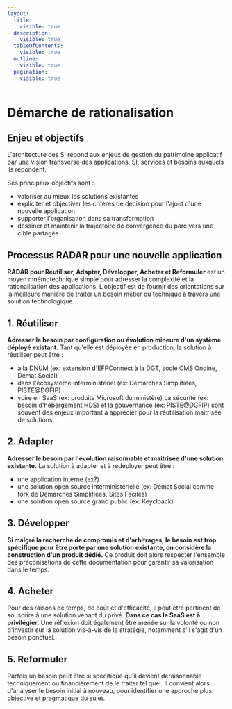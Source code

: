 ```yaml
---
layout:
  title:
    visible: true
  description:
    visible: true
  tableOfContents:
    visible: true
  outline:
    visible: true
  pagination:
    visible: true
---
```


# Démarche de rationalisation

## Enjeu et objectifs

L'architecture des SI répond aux enjeux de gestion du patrimoine applicatif par une vision transverse des applications, SI, services et besoins auxquels ils répondent.

Ses principaux objectifs sont :

* valoriser au mieux les solutions existantes
* expliciter et objectiver les critères de décision pour l'ajout d'une nouvelle application
* supporter l'organisation dans sa transformation
* dessiner et maintenir la trajectoire de convergence du parc vers une cible partagée

## Processus RADAR pour une nouvelle application

**RADAR pour Réutiliser, Adapter, Développer, Acheter et Reformuler** est un moyen mnémotechnique simple pour adresser la complexité et la rationalisation des applications. L'objectif est de fournir des orientations sur la meilleure manière de traiter un besoin métier ou technique à travers une solution technologique.

## 1. Réutiliser

**Adresser le besoin par configuration ou évolution mineure d'un système déployé existant.** Tant qu'elle est déployée en production, la solution à réutiliser peut être :

* à la DNUM (ex: extension d'EFPConnect à la DGT, socle CMS Ondine, Démat Social)
* dans l'écosystème interministériel (ex: Démarches Simplifiées, PISTE@DGFIP)
* voire en SaaS (ex: produits Microsoft du ministère) La sécurité (ex: besoin d'hébergement HDS) et la gouvernance (ex: PISTE@DGFIP) sont souvent des enjeux important à apprécier pour la réutilisation maitrisée de solutions.

## 2. Adapter

**Adresser le besoin par l'évolution raisonnable et maitrisée d'une solution existante.** La solution à adapter et à redéployer peut être :

* une application interne (ex?)
* une solution open source interministérielle (ex: Démat Social comme fork de Démarches Simplifiées, Sites Faciles)
* une solution open source grand public (ex: Keycloack)

## 3. Développer

**Si malgré la recherche de compromis et d'arbitrages, le besoin est trop spécifique pour être porté par une solution existante, on considère la construction d'un produit dédié.** Ce produit doit alors respecter l'ensemble des préconisations de cette documentation pour garantir sa valorisation dans le temps.

## 4. Acheter

Pour des raisons de temps, de coût et d'efficacité, il peut être pertinent de souscrire à une solution venant du privé. **Dans ce cas le SaaS est à privilégier**. Une réflexion doit également être menée sur la volonté ou non d'investir sur la solution vis-à-vis de la stratégie, notamment s'il s'agit d'un besoin ponctuel.

## 5. Reformuler

Parfois un besoin peut être si spécifique qu'il devient déraisonnable techniquement ou financièrement de le traiter tel quel. Il convient alors d'analyser le besoin initial à nouveau, pour identifier une approche plus objective et pragmatique du sujet.
